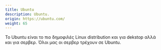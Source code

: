 ```yaml
---
title: Ubuntu
description: Ubuntu.
origin: https://ubuntu.com/
weight: 65
---
```

Το Ubuntu είναι το πιο δημοφιλές Linux distribution και για dekstop αλλά και για σερβερ. Όλοι μας οι σερβερ τρέχουν σε Ubuntu.